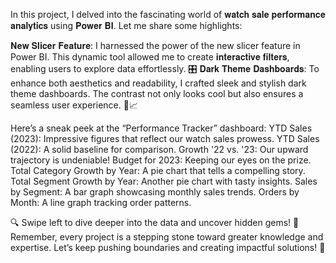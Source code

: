 In this project, I delved into the fascinating world of 𝐰𝐚𝐭𝐜𝐡 𝐬𝐚𝐥𝐞 𝐩𝐞𝐫𝐟𝐨𝐫𝐦𝐚𝐧𝐜𝐞 𝐚𝐧𝐚𝐥𝐲𝐭𝐢𝐜𝐬 using 𝐏𝐨𝐰𝐞𝐫 𝐁𝐈. Let me share some highlights:

𝐍𝐞𝐰 𝐒𝐥𝐢𝐜𝐞𝐫 𝐅𝐞𝐚𝐭𝐮𝐫𝐞: I harnessed the power of the new slicer feature in Power BI. This dynamic tool allowed me to create 𝐢𝐧𝐭𝐞𝐫𝐚𝐜𝐭𝐢𝐯𝐞 𝐟𝐢𝐥𝐭𝐞𝐫𝐬, enabling users to explore data effortlessly. 🎛️
𝐃𝐚𝐫𝐤 𝐓𝐡𝐞𝐦𝐞 𝐃𝐚𝐬𝐡𝐛𝐨𝐚𝐫𝐝𝐬: To enhance both aesthetics and readability, I crafted sleek and stylish dark theme dashboards. The contrast not only looks cool but also ensures a seamless user experience. 🌙📈

Here’s a sneak peek at the “Performance Tracker” dashboard:
YTD Sales (2023): Impressive figures that reflect our watch sales prowess.
YTD Sales (2022): A solid baseline for comparison.
Growth '22 vs. '23: Our upward trajectory is undeniable!
Budget for 2023: Keeping our eyes on the prize.
Total Category Growth by Year: A pie chart that tells a compelling story.
Total Segment Growth by Year: Another pie chart with tasty insights.
Sales by Segment: A bar graph showcasing monthly sales trends.
Orders by Month: A line graph tracking order patterns.

🔍 Swipe left to dive deeper into the data and uncover hidden gems! 📲
Remember, every project is a stepping stone toward greater knowledge and expertise. Let’s keep pushing boundaries and creating impactful solutions! 🌟
